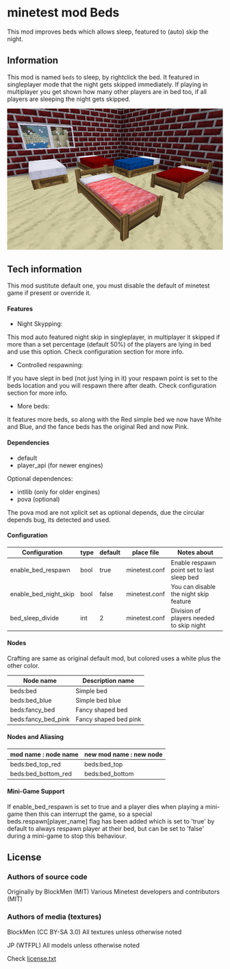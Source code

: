 minetest mod Beds
=========================

This mod improves beds which allows sleep, featured to (auto) skip the night.

Information
-----------

This mod is named `beds` to sleep, by rightclick the bed. It featured
in singleplayer mode that the night gets skipped immediately. If playing
in multiplayer you get shown how many other players are in bed too,
if all players are sleeping the night gets skipped.

![screenshot.jpg](screenshot.jpg)

Tech information
----------------

This mod sustitute default one, you must disable the default of minetest
game if present or override it.

#### Features

* Night Skypping:

This mod auto featured night skip in singleplayer, in multiplayer it skipped
if more than a set percentage (default 50%) of the players are lying
in bed and use this option. Check configuration section for more info.

* Controlled respawning:

If you have slept in bed (not just lying in it) your respawn point
is set to the beds location and you will respawn there after
death. Check configuration section for more info.

* More beds:

It features more beds, so along with the Red simple bed we now have White and
Blue, and the fance beds has the original Red and now Pink.

#### Dependencies

* default
* player_api (for newer engines)

Optional dependences:

* intllib (only for older engines)
* pova (optional)

The pova mod are not xplicit set as optional depends, due the circular depends bug,
its detected and used.

#### Configuration

| Configuration         | type  | default | place file   |  Notes about                             |
| --------------------- | ----- | ------- | ------------ | ----------------------------------------- |
| enable_bed_respawn    | bool  |  true   | minetest.conf | Enable respawn point set to last sleep bed |
| enable_bed_night_skip | bool  |  false  | minetest.conf | You can disable the night skip feature |
| bed_sleep_divide      |  int  |    2    | minetest.conf | Division of players needed to skip night |

#### Nodes

Crafting are same as original default mod, but colored uses a white plus the other color.

| Node name               | Description name      |
| ----------------------- | --------------------- |
| beds:bed                | Simple bed            |
| beds:bed_blue           | Simple bed blue       |
| beds:fancy_bed          | Fancy shaped bed      |
| beds:fancy_bed_pink     | Fancy shaped bed pink |

#### Nodes and Aliasing

| mod name : node name        | new mod name : new node |
| --------------------------- | ----------------------- |
| beds:bed_top_red            | beds:bed_top            |
| beds:bed_bottom_red         | beds:bed_bottom         |

#### Mini-Game Support

If enable_bed_respawn is set to true and a player dies when playing a mini-game then this
can interrupt the game, so a special beds.respawn[player_name] flag has been added which
is set to 'true' by default to always respawn player at their bed, but can be set to
'false' during a mini-game to stop this behaviour.


License
------

### Authors of source code

Originally by BlockMen (MIT)
Various Minetest developers and contributors (MIT)

### Authors of media (textures)

BlockMen (CC BY-SA 3.0)
 All textures unless otherwise noted

JP (WTFPL)
 All models unless otherwise noted

Check [license.txt](license.txt)
